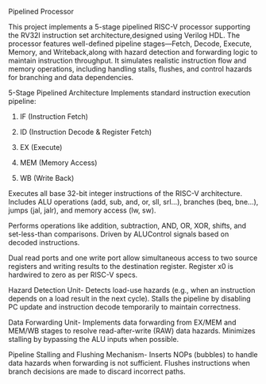 Pipelined Processor

This project implements a 5-stage pipelined RISC-V processor supporting the RV32I instruction set architecture,designed using Verilog HDL.
The processor features well-defined pipeline stages—Fetch, Decode, Execute, Memory, and Writeback,along with hazard detection and forwarding logic to maintain instruction throughput.
It simulates realistic instruction flow and memory operations, including handling stalls, flushes, and control hazards for branching and data dependencies.

5-Stage Pipelined Architecture
Implements standard instruction execution pipeline:

1. IF (Instruction Fetch)

2. ID (Instruction Decode & Register Fetch)

3. EX (Execute)

4. MEM (Memory Access)

5. WB (Write Back)

Executes all base 32-bit integer instructions of the RISC-V architecture.
Includes ALU operations (add, sub, and, or, sll, srl...), branches (beq, bne...), jumps (jal, jalr), and memory access (lw, sw).

Performs operations like addition, subtraction, AND, OR, XOR, shifts, and set-less-than comparisons.
Driven by ALUControl signals based on decoded instructions.

Dual read ports and one write port allow simultaneous access to two source registers and writing results to the destination register.
Register x0 is hardwired to zero as per RISC-V specs.

Hazard Detection Unit-
Detects load-use hazards (e.g., when an instruction depends on a load result in the next cycle).
Stalls the pipeline by disabling PC update and instruction decode temporarily to maintain correctness.

 Data Forwarding Unit-
Implements data forwarding from EX/MEM and MEM/WB stages to resolve read-after-write (RAW) data hazards.
Minimizes stalling by bypassing the ALU inputs when possible.

 Pipeline Stalling and Flushing Mechanism-
Inserts NOPs (bubbles) to handle data hazards when forwarding is not sufficient.
Flushes instructions when branch decisions are made to discard incorrect paths.


